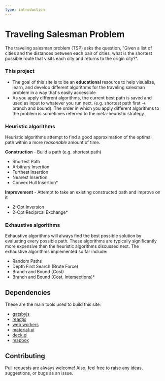 ```yaml
---
type: introduction
---
```


# Traveling Salesman Problem

The traveling salesman problem (TSP) asks the question, "Given a list of cities and the distances between each pair of cities, what is the shortest possible route that visits each city and returns to the origin city?".

### This project

- The goal of this site is to be an **educational** resource to help visualize, learn, and develop different algorithms for the traveling salesman problem in a way that's easily accessible
- As you apply different algorithms, the current best path is saved and used as input to whatever you run next. (e.g. shortest path first -> branch and bound). The order in which you apply different algorithms to the problem is sometimes referred to the meta-heuristic strategy.

### Heuristic algorithms

Heuristic algorithms attempt to find a good approximation of the optimal path within a more _reasonable_ amount of time.

**Construction** - Build a path (e.g. shortest path)

- Shortest Path
- Arbitrary Insertion
- Furthest Insertion
- Nearest Insertion
- Convex Hull Insertion\*

**Improvement** - Attempt to take an existing constructed path and improve on it

- 2-Opt Inversion
- 2-Opt Reciprcal Exchange\*

### Exhaustive algorithms

Exhaustive algorithms will always find the best possible solution by evaluating every possible path. These algorithms are typically significantly more expensive then the heuristic algorithms discussed next. The exhaustive algorithms implemented so far include:

- Random Paths
- Depth First Search (Brute Force)
- Branch and Bound (Cost)
- Branch and Bound (Cost, Intersections)\*

## Dependencies

These are the main tools used to build this site:

- [gatsbyjs](https://www.gatsbyjs.org)
- [reactjs](https://reactjs.org)
- [web workers](https://developer.mozilla.org/en-US/docs/Web/API/Web_Workers_API)
- [material-ui](https://material-ui.com/)
- [deck.gl](https://deck.gl/#/)
- [mapbox](https://www.mapbox.com/)

## Contributing

Pull requests are always welcome! Also, feel free to raise any ideas, suggestions, or bugs as an issue.
